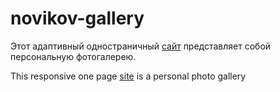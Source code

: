 # novikov-gallery

Этот адаптивный одностраничный <a href="novikov-gallery.cw53615.tmweb.ru">сайт</a> представляет собой персональную фотогалерею.

This responsive one page <a href="novikov-gallery.cw53615.tmweb.ru">site</a> is a personal photo gallery
